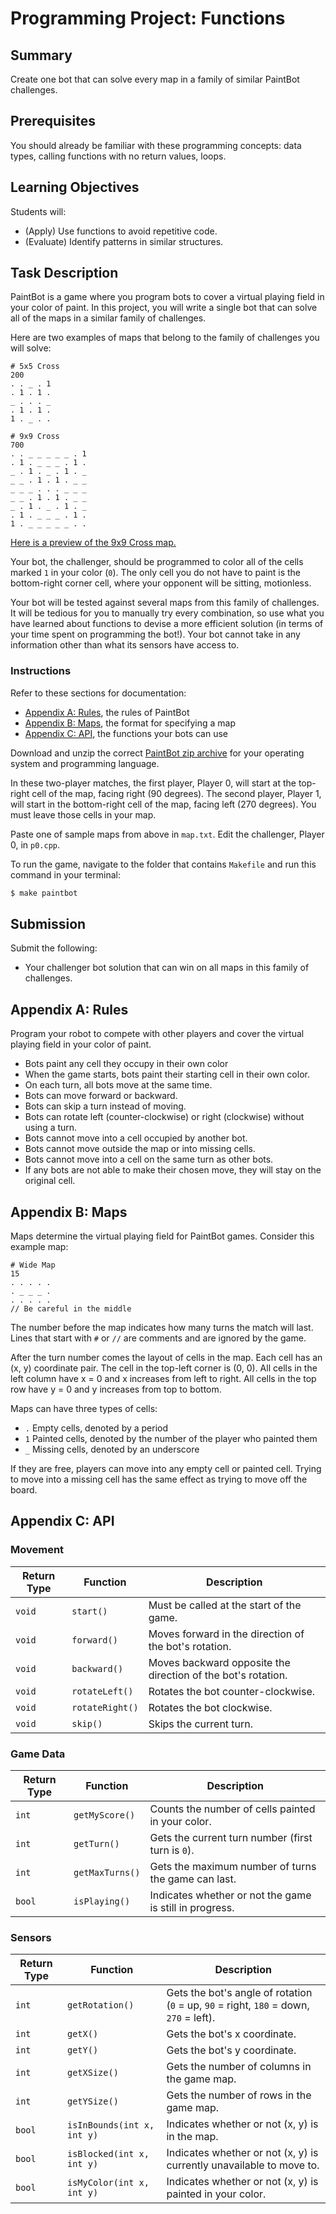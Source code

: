 # Programming Project: Functions

## Summary

Create one bot that can solve every map in a family of similar PaintBot challenges.

## Prerequisites

You should already be familiar with these programming concepts: data types, calling functions with no return values, loops.

## Learning Objectives

Students will:

- (Apply) Use functions to avoid repetitive code.
- (Evaluate) Identify patterns in similar structures.

## Task Description

PaintBot is a game where you program bots to cover a virtual playing field in your color of paint. In this project, you will write a single bot that can solve all of the maps in a similar family of challenges.

Here are two examples of maps that belong to the family of challenges you will solve:

```
# 5x5 Cross
200
. . _ . 1
. 1 . 1 .
_ . . . _
. 1 . 1 .
1 . _ . .
```

```
# 9x9 Cross
700
. . _ _ _ _ _ . 1
. 1 . _ _ _ . 1 .
_ . 1 . _ . 1 . _
_ _ . 1 . 1 . _ _
_ _ _ . . . _ _ _
_ _ . 1 . 1 . _ _
_ . 1 . _ . 1 . _
. 1 . _ _ _ . 1 .
1 . _ _ _ _ _ . .
```

[Here is a preview of the 9x9 Cross map.](https://paintbot.glitch.me/?s=9,9,0_0_0_90!1_8_8_270,0_0_0_90!1_8_8_270&b=0_0_0!2_0_x!3_0_x!4_0_x!5_0_x!6_0_x!8_0_1!1_1_1!3_1_x!4_1_x!5_1_x!7_1_1!0_2_x!2_2_1!4_2_x!6_2_1!8_2_x!0_3_x!1_3_x!3_3_1!5_3_1!7_3_x!8_3_x!0_4_x!1_4_x!2_4_x!6_4_x!7_4_x!8_4_x!0_5_x!1_5_x!3_5_1!5_5_1!7_5_x!8_5_x!0_6_x!2_6_1!4_6_x!6_6_1!8_6_x!1_7_1!3_7_x!4_7_x!5_7_x!7_7_1!0_8_1!2_8_x!3_8_x!4_8_x!5_8_x!6_8_x!8_8_1!)

Your bot, the challenger, should be programmed to color all of the cells marked `1` in your color (`0`). The only cell you do not have to paint is the bottom-right corner cell, where your opponent will be sitting, motionless.

Your bot will be tested against several maps from this family of challenges. It will be tedious for you to manually try every combination, so use what you have learned about functions to devise a more efficient solution (in terms of your time spent on programming the bot!). Your bot cannot take in any information other than what its sensors have access to.

### Instructions

Refer to these sections for documentation:

- [Appendix A: Rules](#appendix-a-rules), the rules of PaintBot
- [Appendix B: Maps](#appendix-b-maps), the format for specifying a map
- [Appendix C: API](#appendix-c-api), the functions your bots can use

Download and unzip the correct [PaintBot zip archive](https://github.com/MimirHQ/opencs1/tree/master/resources/paintbot) for your operating system and programming language.

In these two-player matches, the first player, Player 0, will start at the top-right cell of the map, facing right (90 degrees). The second player, Player 1, will start in the bottom-right cell of the map, facing left (270 degrees). You must leave those cells in your map.

Paste one of sample maps from above in `map.txt`. Edit the challenger, Player 0, in `p0.cpp`.

To run the game, navigate to the folder that contains `Makefile` and run this command in your terminal:

```bash
$ make paintbot
```

## Submission

Submit the following:

- Your challenger bot solution that can win on all maps in this family of challenges.

## Appendix A: Rules

Program your robot to compete with other players and cover the virtual playing field in your color of paint.

- Bots paint any cell they occupy in their own color
- When the game starts, bots paint their starting cell in their own color.
- On each turn, all bots move at the same time.
- Bots can move forward or backward.
- Bots can skip a turn instead of moving.
- Bots can rotate left (counter-clockwise) or right (clockwise) without using a turn.
- Bots cannot move into a cell occupied by another bot.
- Bots cannot move outside the map or into missing cells.
- Bots cannot move into a cell on the same turn as other bots.
- If any bots are not able to make their chosen move, they will stay on the original cell.

## Appendix B: Maps

Maps determine the virtual playing field for PaintBot games. Consider this example map:

```
# Wide Map
15
. . . . .
. _ _ _ .
. . . . .
// Be careful in the middle
```

The number before the map indicates how many turns the match will last. Lines that start with `#` or `//` are comments and are ignored by the game.

After the turn number comes the layout of cells in the map. Each cell has an (x, y) coordinate pair. The cell in the top-left corner is (0, 0). All cells in the left column have x = 0 and x increases from left to right. All cells in the top row have y = 0 and y increases from top to bottom.

Maps can have three types of cells:

- `.` Empty cells, denoted by a period
- `1` Painted cells, denoted by the number of the player who painted them
- `_` Missing cells, denoted by an underscore

If they are free, players can move into any empty cell or painted cell. Trying to move into a missing cell has the same effect as trying to move off the board.

## Appendix C: API

### Movement

Return Type | Function | Description
-------------|----------|-------------
`void` | `start()` | Must be called at the start of the game.
`void` | `forward()` | Moves forward in the direction of the bot's rotation.
`void` | `backward()` | Moves backward opposite the direction of the bot's rotation.
`void` | `rotateLeft()` | Rotates the bot counter-clockwise.
`void` | `rotateRight()` | Rotates the bot clockwise.
`void` | `skip()` | Skips the current turn.


### Game Data

Return Type | Function | Description
-------------|----------|-------------
`int` | `getMyScore()` | Counts the number of cells painted in your color.
`int` | `getTurn()` | Gets the current turn number (first turn is `0`).
`int` | `getMaxTurns()` | Gets the maximum number of turns the game can last.
`bool` | `isPlaying()` | Indicates whether or not the game is still in progress.

### Sensors

Return Type | Function | Description
-------------|----------|-------------
`int` | `getRotation()` | Gets the bot's angle of rotation (`0` = up, `90` = right, `180` = down, `270` = left).
`int` | `getX()` | Gets the bot's x coordinate.
`int` | `getY()` | Gets the bot's y coordinate.
`int` | `getXSize()` | Gets the number of columns in the game map.
`int` | `getYSize()` | Gets the number of rows in the game map.
`bool` | `isInBounds(int x, int y)` | Indicates whether or not (x, y) is in the map.
`bool` | `isBlocked(int x, int y)` | Indicates whether or not (x, y) is currently unavailable to move to.
`bool` | `isMyColor(int x, int y)` | Indicates whether or not (x, y) is painted in your color.
